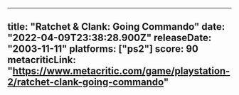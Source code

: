 
---
title: "Ratchet & Clank: Going Commando"
date: "2022-04-09T23:38:28.900Z"
releaseDate: "2003-11-11"
platforms: ["ps2"]
score: 90
metacriticLink: "https://www.metacritic.com/game/playstation-2/ratchet-clank-going-commando"
---
